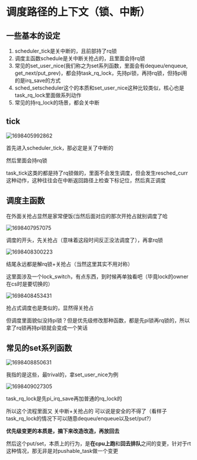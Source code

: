 # 调度路径的上下文（锁、中断）

## 一些基本的设定
1. scheduler_tick是关中断的，且前部持了rq锁
2. 调度主函数schedule是关中断关抢占的，且里面会持rq锁
3. 常见的set_user_nice(我们称之为set系列函数，里面会有dequeu/enqueue, get_next/put_prev)，都会持task_rq_lock，先持pi锁，再持rq锁，但持pi用的是irq_save的方式
4. sched_setscheduler这个的本质和set_user_nice这种比较类似，核心也是task_rq_lock里面做系列动作
5. 常见的持rq_lock的场景，都会关中断

## tick
![1698405992862](https://github.com/Rust401/OS-kernel-dev-config/assets/31315527/99cd8c98-8b63-41c1-b102-bab4e9a61609)

首先进入scheduler_tick，那必定是关了中断的

然后里面会持rq锁

task_tick这类的都是持了rq锁做的，里面不会发生调度，但会发生resched_curr这种动作，这种往往会在中断返回路径上检查下标记位，然后真正调度

## 调度主函数

在外面关抢占显然是家常便饭(当然后面对应的那次开抢占就别调度了哈

![1698407957075](https://github.com/Rust401/OS-kernel-dev-config/assets/31315527/f8bfcec7-68eb-40c5-80b7-6b5a84d7a5ed)

调度的开头，先关抢占（意味着这段时间反正没法调度了），再拿rq锁

![1698408300223](https://github.com/Rust401/OS-kernel-dev-config/assets/31315527/743d2644-f7a3-4d78-b817-95e142b5113c)

结尾永远都是解rq锁+关抢占（当然这里其实不用对称）

这里面涉及一个lock_switch，有点东西，到时候再单独看吧（毕竟lock的owner在cs时是要切换的）

![1698408453431](https://github.com/Rust401/OS-kernel-dev-config/assets/31315527/7ff9d726-1228-4d8e-bcbd-0a6947dbe660)

抢占式调度也是类似的，显然得关抢占

但调度里面貌似没持pi锁？但是优先级修改那种函数，都是先pi锁再rq锁的，所以拿了rq锁再持pi锁就会变成一个笑话

## 常见的set系列函数

![1698408850631](https://github.com/Rust401/OS-kernel-dev-config/assets/31315527/8f5fbb97-a774-41e4-abb4-2cd99f978270)

我指的是这些，最trival的，拿set_user_nice为例

![1698409027305](https://github.com/Rust401/OS-kernel-dev-config/assets/31315527/ee1e65f8-a66d-4f26-94e2-6a880e2415a6)

task_rq_lock是先pi_irq_save再加普通的rq_lock的

所以这个流程里面又 关中断+关抢占的 可以说是安全的不得了（看样子task_rq_lock的情况下可以随意dequeu/enqueue以及set/put?）

**优先级变更的本质是，摘下来改造改造，再放回去**

然后这个put/set，本质上的行为，是**在cpu上跑**和**回去排队**之间的变更，针对于rt这种情况，那无非是对pushable_task做一个变更


























